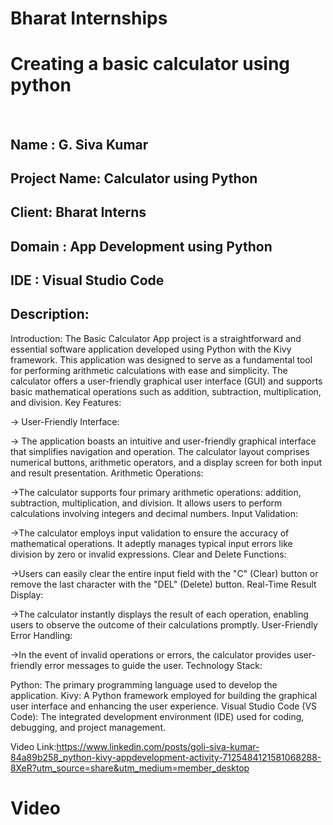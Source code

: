 # Bharat Internships
<h1>Creating a basic calculator using python</h1>
<br>
<h2>Name : G. Siva Kumar</h2>
<h2>Project Name: Calculator using Python</h2>
<h2>Client: Bharat Interns</h2>
<h2>Domain : App Development using Python</h2>
<h2>IDE : Visual Studio Code</h2>
<h2>Description:</h2>

<p> Introduction:
The Basic Calculator App project is a straightforward and essential software application developed using Python with the Kivy framework. This application was designed to serve as a fundamental tool for performing arithmetic calculations with ease and simplicity. The calculator offers a user-friendly graphical user interface (GUI) and supports basic mathematical operations such as addition, subtraction, multiplication, and division.
Key Features:

-> User-Friendly Interface:

-> The application boasts an intuitive and user-friendly graphical interface that simplifies navigation and operation.
The calculator layout comprises numerical buttons, arithmetic operators, and a display screen for both input and result presentation.
Arithmetic Operations:

->The calculator supports four primary arithmetic operations: addition, subtraction, multiplication, and division.
It allows users to perform calculations involving integers and decimal numbers.
Input Validation:

->The calculator employs input validation to ensure the accuracy of mathematical operations.
It adeptly manages typical input errors like division by zero or invalid expressions.
Clear and Delete Functions:

->Users can easily clear the entire input field with the "C" (Clear) button or remove the last character with the "DEL" (Delete) button.
Real-Time Result Display:

->The calculator instantly displays the result of each operation, enabling users to observe the outcome of their calculations promptly.
User-Friendly Error Handling:

->In the event of invalid operations or errors, the calculator provides user-friendly error messages to guide the user.
Technology Stack:

Python: The primary programming language used to develop the application.
Kivy: A Python framework employed for building the graphical user interface and enhancing the user experience.
Visual Studio Code (VS Code): The integrated development environment (IDE) used for coding, debugging, and project management.
   </p>




Video Link:https://www.linkedin.com/posts/goli-siva-kumar-84a89b258_python-kivy-appdevelopment-activity-7125484121581068288-8XeR?utm_source=share&utm_medium=member_desktop
<br>

<h1> Video </h1> 
